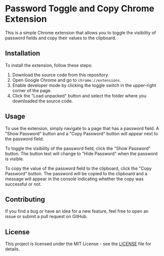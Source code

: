 # Password Toggle and Copy Chrome Extension

This is a simple Chrome extension that allows you to toggle the visibility of password fields and copy their values to the clipboard. 

## Installation

To install the extension, follow these steps:

1. Download the source code from this repository.
2. Open Google Chrome and go to `chrome://extensions`.
3. Enable developer mode by clicking the toggle switch in the upper-right corner of the page.
4. Click the "Load unpacked" button and select the folder where you downloaded the source code.

## Usage

To use the extension, simply navigate to a page that has a password field. A "Show Password" button and a "Copy Password" button will appear next to the password field. 

To toggle the visibility of the password field, click the "Show Password" button. The button text will change to "Hide Password" when the password is visible.

To copy the value of the password field to the clipboard, click the "Copy Password" button. The password will be copied to the clipboard and a message will appear in the console indicating whether the copy was successful or not.

## Contributing

If you find a bug or have an idea for a new feature, feel free to open an issue or submit a pull request on GitHub. 

## License

This project is licensed under the MIT License - see the [LICENSE](LICENSE) file for details.